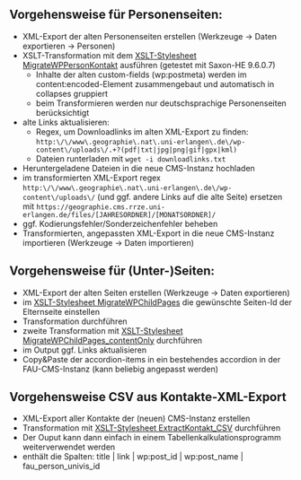 ## Vorgehensweise für Personenseiten:
- XML-Export der alten Personenseiten erstellen (Werkzeuge -> Daten exportieren -> Personen)
- XSLT-Transformation mit dem [XSLT-Stylesheet MigrateWPPersonKontakt](MigrateWPPersonKontakt.xsl) ausführen (getestet mit Saxon-HE 9.6.0.7)
  - Inhalte der alten custom-fields (wp:postmeta) werden im content:encoded-Element zusammengebaut und automatisch in collapses gruppiert
  - beim Transformieren werden nur deutschsprachige Personenseiten berücksichtigt
- alte Links aktualisieren:
  - Regex, um Downloadlinks im alten XML-Export zu finden: `http:\/\/www\.geographie\.nat\.uni-erlangen\.de\/wp-content\/uploads\/.+?(pdf|txt|jpg|png|gif|gpx|kml)`
  - Dateien runterladen mit `wget -i downloadlinks.txt`
- Heruntergeladene Dateien in die neue CMS-Instanz hochladen
- im transformierten XML-Export regex `http:\/\/www\.geographie\.nat\.uni-erlangen\.de\/wp-content\/uploads\/` (und ggf. andere Links auf die alte Seite) ersetzen mit `https://geographie.cms.rrze.uni-erlangen.de/files/[JAHRESORDNER]/[MONATSORDNER]/`
- ggf. Kodierungsfehler/Sonderzeichenfehler beheben
- Transformierten, angepassten XML-Export in die neue CMS-Instanz importieren (Werkzeuge -> Daten importieren)

## Vorgehensweise für (Unter-)Seiten:
- XML-Export der alten Seiten erstellen (Werkzeuge -> Daten exportieren)
- im [XSLT-Stylesheet MigrateWPChildPages](MigrateWPChildPages.xsl) die gewünschte Seiten-Id der Elternseite einstellen
- Transformation durchführen
- zweite Transformation mit [XSLT-Stylesheet MigrateWPChildPages_contentOnly](MigrateWPChildPages_contentOnly.xsl) durchführen
- im Output ggf. Links aktualisieren
- Copy&Paste der accordion-items in ein bestehendes accordion in der FAU-CMS-Instanz (kann beliebig angepasst werden)

## Vorgehensweise CSV aus Kontakte-XML-Export
- XML-Export aller Kontakte der (neuen) CMS-Instanz erstellen
- Transformation mit [XSLT-Stylesheet ExtractKontakt_CSV](ExtractKontakt_CSV.xsl) durchführen
- Der Ouput kann dann einfach in einem Tabellenkalkulationsprogramm weiterverwendet werden
- enthält die Spalten: title | link | wp:post_id | wp:post_name | fau_person_univis_id
